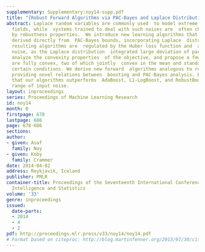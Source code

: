 ```yaml
---
supplementary: Supplementary:noy14-supp.pdf
title: "{Robust Forward Algorithms via PAC-Bayes and Laplace Distributions}"
abstract: Laplace random variables are commonly used  to model extreme noise in many
  fields, while  systems trained to deal with such noises are  often characterized
  by robustness properties.  We introduce new learning algorithms that  minimize objectives
  derived directly from  PAC-Bayes bounds, incorporating Laplace  distributions. The
  resulting algorithms are  regulated by the Huber loss function and  are robust to
  noise, as the Laplace distribution  integrated large deviation of parameters.  We
  analyze the convexity properties  of the objective, and propose a few bounds  which
  are fully convex, two of which jointly  convex in the mean and standard-deviation  under
  certain conditions. We derive new forward  algorithms analogous to recent boosting  algorithms,
  providing novel relations between  boosting and PAC-Bayes analysis. Experiments  show
  that our algorithms outperforms  AdaBoost, L1-LogBoost, and RobustBoost  in a wide
  range of input noise.
layout: inproceedings
series: Proceedings of Machine Learning Research
id: noy14
month: 0
firstpage: 678
lastpage: 686
page: 678-686
sections: 
author:
- given: Asaf
  family: Noy
- given: Koby
  family: Crammer
date: 2014-04-02
address: Reykjavik, Iceland
publisher: PMLR
container-title: Proceedings of the Seventeenth International Conference on Artificial
  Intelligence and Statistics
volume: '33'
genre: inproceedings
issued:
  date-parts:
  - 2014
  - 4
  - 2
pdf: http://proceedings.mlr.press/v33/noy14/noy14.pdf
# Format based on citeproc: http://blog.martinfenner.org/2013/07/30/citeproc-yaml-for-bibliographies/
---
```

